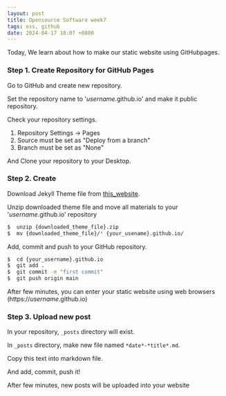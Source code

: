 ```yaml
---
layout: post
title: Opensource Software week7
tags: oss, github
date: 2024-04-17 18:07 +0800
---
```


Today, We learn about how to make our static website using GitHubpages.

### Step 1. Create Repository for GitHub Pages

Go to GitHub and create new repository.

Set the repository name to '*username*.github.io' and make it public repository.

Check your repository settings.

1. Repository Settings -> Pages
2. Source must be set as "Deploy from a branch"
3. Branch must be set as "None"

And Clone your repository to your Desktop.

### Step 2. Create

Download Jekyll Theme file from [this_website](http://jekyllthemes.org).

Unzip downloaded theme file and move all materials to your '*username*.github.io' repository

```bash
$  unzip {downloaded_theme_file}.zip
$  mv {downloaded_theme_file}/* {your_usename}.github.io/
```

Add, commit and push to your GitHub repository.

```bash
$  cd {your_username}.github.io
$  git add .
$  git commit -m "first commit"
$  git push origin main
```

After few minutes, you can enter your static website using web browsers (https://*username*.github.io)

### Step 3. Upload new post

In your repository, `_posts` directory will exist.

In `_posts` directory, make new file named `*date*-*title*.md`.

Copy this text into markdown file.

And add, commit, push it!

After few minutes, new posts will be uploaded into your website